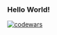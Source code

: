 ### Hello World!


[![codewars](https://www.codewars.com/users/gitEllE-if/badges/small)](https://www.codewars.com/users/gitEllE-if) 

